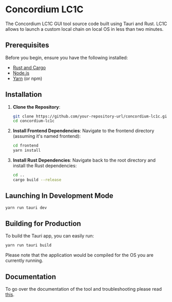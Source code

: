 # Concordium LC1C


The Concordium LC1C GUI tool source code built using Tauri and Rust.
LC1C allows to launch a custom local chain on local OS in less than two minutes. 


## Prerequisites

Before you begin, ensure you have the following installed:

- [Rust and Cargo](https://rustup.rs/)
- [Node.js](https://nodejs.org/)
- [Yarn](https://yarnpkg.com/) (or npm)

## Installation

1. **Clone the Repository**:

   ```bash
   git clone https://github.com/your-repository-url/concordium-lc1c.git
   cd concordium-lc1c
   ```

2. **Install Frontend Dependencies**:
Navigate to the frontend directory (assuming it's named frontend):
    ```bash
    cd frontend
    yarn install
    ````

3. **Install Rust Dependencies**:
Navigate back to the root directory and install the Rust dependencies:
    ```bash
    cd ..
    cargo build --release
    ```

## Launching In Development Mode
```bash
yarn run tauri dev
```


## Building for Production
To build the Tauri app, you can easily run: 
```bash
yarn run tauri build
```
Please note that the application would be compiled for the OS you are currently running. 


## Documentation
To go over the documentation of the tool and troubleshooting please read [this](https://github.com/Concordium/concordium-local-chain/blob/main/DOCUMENTATION.md).

